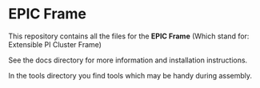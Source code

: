 # EPIC Frame 


This repository contains all the files for the **EPIC Frame**  (Which stand for: Extensible PI Cluster Frame)

See the docs directory for more information and installation instructions. 

In the tools directory you find tools which may be handy during assembly.
 
